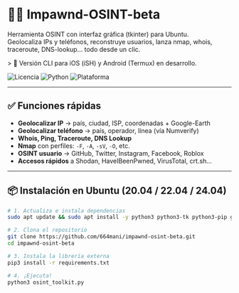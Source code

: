 # 🕵️‍♂️ Impawnd-OSINT-beta  
Herramienta OSINT con interfaz gráfica (tkinter) para Ubuntu.  
Geolocaliza IPs y teléfonos, reconstruye usuarios, lanza nmap, whois, traceroute, DNS-lookup… todo desde un clic.

&gt; 🚧 Versión CLI para iOS (iSH) y Android (Termux) en desarrollo.

![Licencia](https://img.shields.io/badge/licencia-MIT-green.svg)
![Python](https://img.shields.io/badge/python-3.6+-blue.svg)
![Plataforma](https://img.shields.io/badge/plataforma-Ubuntu%20%7C%20Windows-lightgrey.svg)

---

## ✅ Funciones rápidas
- **Geolocalizar IP** → país, ciudad, ISP, coordenadas + Google-Earth  
- **Geolocalizar teléfono** → país, operador, línea (vía Numverify)  
- **Whois, Ping, Traceroute, DNS Lookup**  
- **Nmap** con perfiles: `-F`, `-A`, `-sV`, `-O`, etc.  
- **OSINT usuario** → GitHub, Twitter, Instagram, Facebook, Roblox  
- **Accesos rápidos** a Shodan, HaveIBeenPwned, VirusTotal, crt.sh…

---

## 📦 Instalación en Ubuntu (20.04 / 22.04 / 24.04)
```bash
# 1. Actualiza e instala dependencias
sudo apt update && sudo apt install -y python3 python3-tk python3-pip git

# 2. Clona el repositorio
git clone https://github.com/664mani/impawnd-osint-beta.git
cd impawnd-osint-beta

# 3. Instala la librería externa
pip3 install -r requirements.txt

# 4. ¡Ejecuta!
python3 osint_toolkit.py
